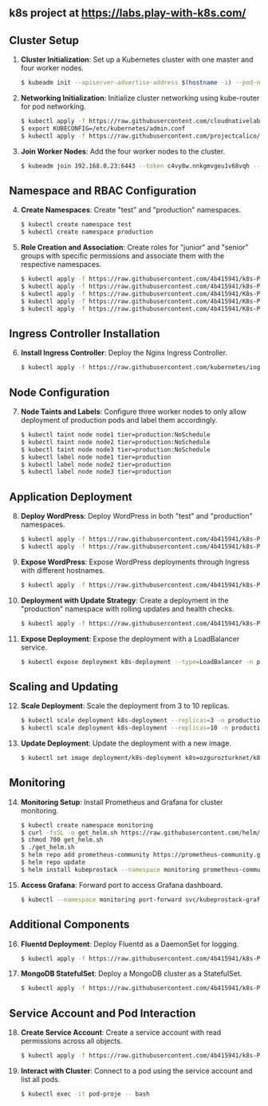 ## k8s project at https://labs.play-with-k8s.com/

## Cluster Setup

1. **Cluster Initialization**: Set up a Kubernetes cluster with one master and four worker nodes.
    ```bash
    $ kubeadm init --apiserver-advertise-address $(hostname -i) --pod-network-cidr 10.5.0.0/16
    ```

2. **Networking Initialization**: Initialize cluster networking using kube-router for pod networking.
    ```bash
    $ kubectl apply -f https://raw.githubusercontent.com/cloudnativelabs/kube-router/master/daemonset/kubeadm-kuberouter.yaml
    $ export KUBECONFIG=/etc/kubernetes/admin.conf
    $ kubectl apply -f https://raw.githubusercontent.com/projectcalico/calico/master/manifests/calico.yaml
    ```

3. **Join Worker Nodes**: Add the four worker nodes to the cluster.
    ```bash
    $ kubeadm join 192.168.0.23:6443 --token c4vy8w.nnkgmvgeu1v68vqh --discovery-token-ca-cert-hash sha256:479dfae3ba09cf4c2193649bbd91f70636ba8db63ef8de91239d1a3ba063cca6 
    ```

## Namespace and RBAC Configuration

4. **Create Namespaces**: Create "test" and "production" namespaces.
    ```bash
    $ kubectl create namespace test
    $ kubectl create namespace production
    ```

5. **Role Creation and Association**: Create roles for "junior" and "senior" groups with specific permissions and associate them with the respective namespaces.
    ```bash
    $ kubectl apply -f https://raw.githubusercontent.com/4b415941/k8s-Project/main/jr-test-rb.yaml
    $ kubectl apply -f https://raw.githubusercontent.com/4b415941/k8s-Project/main/jr-production-rb.yaml
    $ kubectl apply -f https://raw.githubusercontent.com/4b415941/K8s-Project/main/sr-cluster-crb.yaml
    $ kubectl apply -f https://raw.githubusercontent.com/4b415941/K8s-Project/main/sr-production-rb.yaml
    $ kubectl apply -f https://raw.githubusercontent.com/4b415941/K8s-Project/main/sr-test-rb.yaml
    ```

## Ingress Controller Installation

6. **Install Ingress Controller**: Deploy the Nginx Ingress Controller.
    ```bash
    $ kubectl apply -f https://raw.githubusercontent.com/kubernetes/ingress-nginx/controller-v0.47.0/deploy/static/provider/cloud/deploy.yaml
    ```

## Node Configuration

7. **Node Taints and Labels**: Configure three worker nodes to only allow deployment of production pods and label them accordingly.
    ```bash
    $ kubectl taint node node1 tier=production:NoSchedule
    $ kubectl taint node node2 tier=production:NoSchedule
    $ kubectl taint node node3 tier=production:NoSchedule
    $ kubectl label node node1 tier=production
    $ kubectl label node node2 tier=production
    $ kubectl label node node3 tier=production
    ```

## Application Deployment

8. **Deploy WordPress**: Deploy WordPress in both "test" and "production" namespaces.
    ```bash
    $ kubectl apply -f https://raw.githubusercontent.com/4b415941/k8s-Project/main/wptest.yaml
    $ kubectl apply -f https://raw.githubusercontent.com/4b415941/k8s-Project/main/wpprod.yaml
    ```

9. **Expose WordPress**: Expose WordPress deployments through Ingress with different hostnames.
    ```bash
    $ kubectl apply -f https://raw.githubusercontent.com/4b415941/k8s-Project/main/wpingress.yaml
    ```

10. **Deployment with Update Strategy**: Create a deployment in the "production" namespace with rolling updates and health checks.
    ```bash
    $ kubectl apply -f https://raw.githubusercontent.com/4b415941/k8s-Project/main/deployment.yaml
    ```

11. **Expose Deployment**: Expose the deployment with a LoadBalancer service.
    ```bash
    $ kubectl expose deployment k8s-deployment --type=LoadBalancer -n production
    ```

## Scaling and Updating

12. **Scale Deployment**: Scale the deployment from 3 to 10 replicas.
    ```bash
    $ kubectl scale deployment k8s-deployment --replicas=3 -n production
    $ kubectl scale deployment k8s-deployment --replicas=10 -n production
    ```

13. **Update Deployment**: Update the deployment with a new image.
    ```bash
    $ kubectl set image deployment/k8s-deployment k8s=ozgurozturknet/k8s:v2 -n production
    ```

## Monitoring

14. **Monitoring Setup**: Install Prometheus and Grafana for cluster monitoring.
    ```bash
    $ kubectl create namespace monitoring
    $ curl -fsSL -o get_helm.sh https://raw.githubusercontent.com/helm/helm/main/scripts/get-helm-3
    $ chmod 700 get_helm.sh
    $ ./get_helm.sh
    $ helm repo add prometheus-community https://prometheus-community.github.io/helm-charts
    $ helm repo update
    $ helm install kubeprostack --namespace monitoring prometheus-community/kube-prometheus-stack
    ```

15. **Access Grafana**: Forward port to access Grafana dashboard.
    ```bash
    $ kubectl --namespace monitoring port-forward svc/kubeprostack-grafana 8080:80
    ```

## Additional Components

16. **Fluentd Deployment**: Deploy Fluentd as a DaemonSet for logging.
    ```bash
    $ kubectl apply -f https://raw.githubusercontent.com/4b415941/k8s-Project/main/daemonset.yaml
    ```

17. **MongoDB StatefulSet**: Deploy a MongoDB cluster as a StatefulSet.
    ```bash
    $ kubectl apply -f https://raw.githubusercontent.com/4b415941/k8s-Project/main/statefulset.yaml
    ```

## Service Account and Pod Interaction

18. **Create Service Account**: Create a service account with read permissions across all objects.
    ```bash
    $ kubectl apply -f https://raw.githubusercontent.com/4b415941/k8s-Project/main/serviceaccount.yaml
    ```

19. **Interact with Cluster**: Connect to a pod using the service account and list all pods.
    ```bash
    $ kubectl exec -it pod-proje -- bash
    ```

